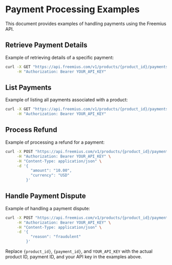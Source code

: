 # Payment Processing Examples

This document provides examples of handling payments using the Freemius API.

## Retrieve Payment Details

Example of retrieving details of a specific payment:

```bash
curl -X GET "https://api.freemius.com/v1/products/{product_id}/payments/{payment_id}.json" \
     -H "Authorization: Bearer YOUR_API_KEY"
```

## List Payments

Example of listing all payments associated with a product:

```bash
curl -X GET "https://api.freemius.com/v1/products/{product_id}/payments.json" \
     -H "Authorization: Bearer YOUR_API_KEY"
```

## Process Refund

Example of processing a refund for a payment:

```bash
curl -X POST "https://api.freemius.com/v1/products/{product_id}/payments/{payment_id}/refund.json" \
     -H "Authorization: Bearer YOUR_API_KEY" \
     -H "Content-Type: application/json" \
     -d '{
           "amount": "10.00",
           "currency": "USD"
         }'
```

## Handle Payment Dispute

Example of handling a payment dispute:

```bash
curl -X POST "https://api.freemius.com/v1/products/{product_id}/payments/{payment_id}/dispute.json" \
     -H "Authorization: Bearer YOUR_API_KEY" \
     -H "Content-Type: application/json" \
     -d '{
           "reason": "fraudulent"
         }'
```

Replace `{product_id}`, `{payment_id}`, and `YOUR_API_KEY` with the actual product ID, payment ID, and your API key in the examples above.
